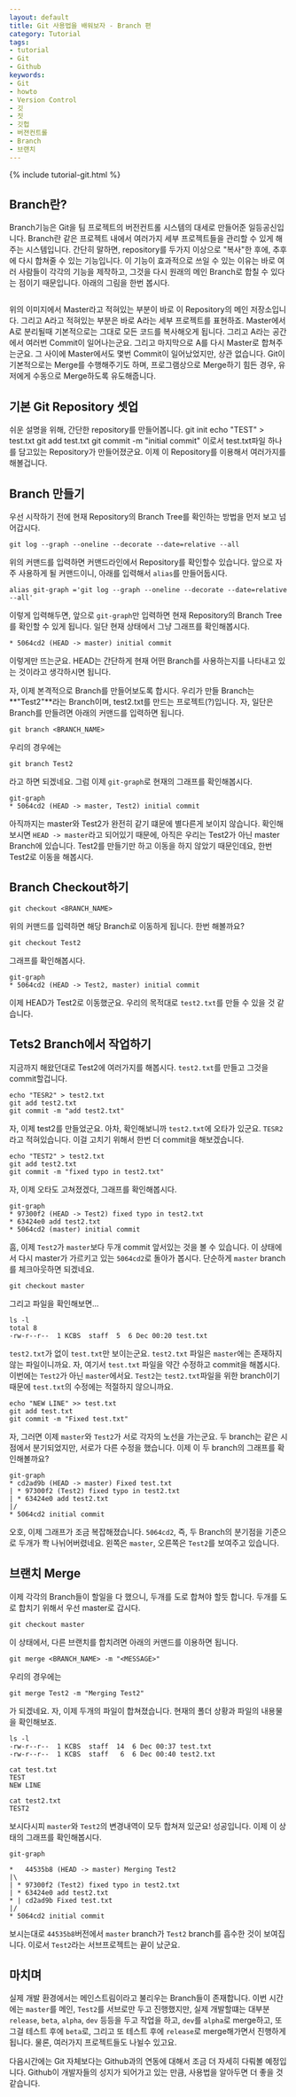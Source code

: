 ```yaml
---
layout: default
title: Git 사용법을 배워보자 - Branch 편
category: Tutorial
tags:
- tutorial
- Git
- Github
keywords:
- Git
- howto
- Version Control
- 깃
- 짓
- 깃헙
- 버젼컨트롤
- Branch
- 브랜치
---
```

{% include tutorial-git.html %}

## Branch란?
Branch기능은 Git을 팀 프로젝트의 버전컨트롤 시스템의 대세로 만들어준 일등공신입니다. Branch란 같은 프로젝트 내에서 여러가지 세부 프로젝트들을 관리할 수 있게 해주는 시스템입니다. 간단히 말하면, repository를 두가지 이상으로 "복사"한 후에, 추후에 다시 합쳐줄 수 있는 기능입니다. 이 기능이 효과적으로 쓰일 수 있는 이유는 바로 여러 사람들이 각각의 기능을 제작하고, 그것을 다시 원래의 메인 Branch로 합칠 수 있다는 점이기 때문입니다. 아래의 그림을 한번 봅시다.

<img src="">

위의 이미지에서 Master라고 적혀있는 부분이 바로 이 Repository의 메인 저장소입니다. 그리고 A라고 적혀있는 부분은 바로 A라는 세부 프로젝트를 표현하죠. Master에서 A로 분리될때 기본적으로는 그대로 모든 코드를 복사해오게 됩니다. 그리고 A라는 공간에서 여러번 Commit이 일어나는군요. 그리고 마지막으로 A를 다시 Master로 합쳐주는군요. 그 사이에 Master에서도 몇번 Commit이 일어났었지만, 상관 없습니다. Git이 기본적으로는 Merge를 수행해주기도 하며, 프로그램상으로 Merge하기 힘든 경우, 유저에게 수동으로 Merge하도록 유도해줍니다.

## 기본 Git Repository 셋업
쉬운 설명을 위해, 간단한 repository를 만들어봅니다.
	git init
	echo "TEST" > test.txt
	git add test.txt
	git commit -m "initial commit"
이로서 test.txt파일 하나를 담고있는 Repository가 만들어졌군요. 이제 이 Repository를 이용해서 여러가지를 해볼겁니다.

## Branch 만들기
우선 시작하기 전에 현재 Repository의 Branch Tree를 확인하는 방법을 먼저 보고 넘어갑시다.

	git log --graph --oneline --decorate --date=relative --all

위의 커맨드를 입력하면 커맨드라인에서 Repository를 확인할수 있습니다. 앞으로 자주 사용하게 될 커맨드이니, 아래를 입력해서 `alias`를 만들어둡시다.
	
	alias git-graph ='git log --graph --oneline --decorate --date=relative --all'

이렇게 입력해두면, 앞으로 `git-graph`만 입력하면 현재 Repository의 Branch Tree를 확인할 수 있게 됩니다. 일단 현재 상태에서 그냥 그래프를 확인해봅시다.

	* 5064cd2 (HEAD -> master) initial commit

이렇게만 뜨는군요. HEAD는 간단하게 현재 어떤 Branch를 사용하는지를 나타내고 있는 것이라고 생각하시면 됩니다. 

자, 이제 본격적으로 Branch를 만들어보도록 합시다. 우리가 만들 Branch는 **"Test2"**라는 Branch이며, test2.txt를 만드는 프로젝트(?)입니다. 자, 일단은 Branch를 만들려면 아래의 커맨드를 입력하면 됩니다.
	
	git branch <BRANCH_NAME>

우리의 경우에는
	
	git branch Test2

라고 하면 되겠네요. 그럼 이제 `git-graph`로 현재의 그래프를 확인해봅시다.

	git-graph
	* 5064cd2 (HEAD -> master, Test2) initial commit

아직까지는 master와 Test2가 완전히 같기 떄문에 별다른게 보이지 않습니다. 확인해보시면 `HEAD -> master`라고 되어있기 때문에, 아직은 우리는 Test2가 아닌 master Branch에 있습니다. Test2를 만들기만 하고 이동을 하지 않았기 때문인데요, 한번 Test2로 이동을 해봅시다.

## Branch Checkout하기

	git checkout <BRANCH_NAME>

위의 커맨드를 입력하면 해당 Branch로 이동하게 됩니다. 한번 해볼까요?

	git checkout Test2

그래프를 확인해봅시다.

	git-graph
	* 5064cd2 (HEAD -> Test2, master) initial commit

이제 HEAD가 Test2로 이동했군요. 우리의 목적대로 `test2.txt`를 만들 수 있을 것 같습니다.

## Tets2 Branch에서 작업하기
지금까지 해왔던대로 Test2에 여러가지를 해봅시다. `test2.txt`를 만들고 그것을 commit할겁니다.

	echo "TESR2" > test2.txt
	git add test2.txt
	git commit -m "add test2.txt"

자, 이제 test2를 만들었군요. 아차, 확인해보니까 `test2.txt`에 오타가 있군요. `TESR2`라고 적혀있습니다. 이걸 고치기 위해서 한번 더 commit을 해보겠습니다.

	echo "TEST2" > test2.txt
	git add test2.txt
	git commit -m "fixed typo in test2.txt"

자, 이제 오타도 고쳐졌겠다, 그래프를 확인해봅시다.
	
	git-graph
	* 97300f2 (HEAD -> Test2) fixed typo in test2.txt
	* 63424e0 add test2.txt
	* 5064cd2 (master) initial commit

흠, 이제 `Test2`가 `master`보다 두개 commit 앞서있는 것을 볼 수 있습니다. 이 상태에서 다시 master가 가르키고 있는 `5064cd2`로 돌아가 봅시다. 단순하게 `master` branch를 체크아웃하면 되겠네요.
	
	git checkout master

그리고 파일을 확인해보면...
	
	ls -l
	total 8
	-rw-r--r--  1 KCBS  staff  5  6 Dec 00:20 test.txt

`test2.txt`가 없이 `test.txt`만 보이는군요. `test2.txt` 파일은 `master`에는 존재하지 않는 파일이니까요. 자, 여기서 `test.txt` 파일을 약간 수정하고 commit을 해봅시다. 이번에는 `Test2`가 아닌 `master`에서요. `Test2`는 `test2.txt`파일을 위한 branch이기 때문에 `test.txt`의 수정에는 적절하지 않으니까요.

	echo "NEW LINE" >> test.txt
	git add test.txt
	git commit -m "Fixed test.txt"

자, 그러면 이제 `master`와 `Test2`가 서로 각자의 노선을 가는군요. 두 branch는 같은 시점에서 분기되었지만, 서로가 다른 수정을 했습니다. 이제 이 두 branch의 그래프를 확인해볼까요?
	
	git-graph
	* cd2ad9b (HEAD -> master) Fixed test.txt
	| * 97300f2 (Test2) fixed typo in test2.txt
	| * 63424e0 add test2.txt
	|/  
	* 5064cd2 initial commit

오호, 이제 그래프가 조금 복잡해졌습니다. `5064cd2`, 즉, 두 Branch의 분기점을 기준으로 두개가 쫙 나뉘어버렸네요. 왼쪽은 `master`, 오른쪽은 `Test2`를 보여주고 있습니다.

## 브랜치 Merge
이제 각각의 Branch들이 할일을 다 했으니, 두개를 도로 합쳐야 할듯 합니다. 두개를 도로 합치기 위해서 우선 master로 갑시다.

	git checkout master

이 상태에서, 다른 브랜치를 합치려면 아래의 커맨드를 이용하면 됩니다.
	
	git merge <BRANCH_NAME> -m "<MESSAGE>"

우리의 경우에는

	git merge Test2 -m "Merging Test2"

가 되겠네요. 자, 이제 두개의 파일이 합쳐졌습니다. 현재의 폴더 상황과 파일의 내용물을 확인해보죠.

	ls -l
	-rw-r--r--  1 KCBS  staff  14  6 Dec 00:37 test.txt
	-rw-r--r--  1 KCBS  staff   6  6 Dec 00:40 test2.txt

	cat test.txt
	TEST
	NEW LINE

	cat test2.txt
	TEST2

보시다시피 `master`와 `Test2`의 변경내역이 모두 합쳐져 있군요! 성공입니다. 이제 이 상태의 그래프를 확인해봅시다.

	git-graph

	*   44535b8 (HEAD -> master) Merging Test2
	|\  
	| * 97300f2 (Test2) fixed typo in test2.txt
	| * 63424e0 add test2.txt
	* | cd2ad9b Fixed test.txt
	|/  
	* 5064cd2 initial commit

보시는대로 `44535b8`버전에서 `master` branch가 `Test2` branch를 흡수한 것이 보여집니다. 이로서 `Test2`라는 서브프로젝트는 끝이 났군요.

## 마치며
실제 개발 환경에서는 메인스트림이라고 불리우는 Branch들이 존재합니다. 이번 시간에는 `master`를 메인, `Test2`를 서브로만 두고 진행했지만, 실제 개발할떄는 대부분 `release`, `beta`, `alpha`, `dev` 등등을 두고 작업을 하고, `dev`를 `alpha`로 merge하고, 또 그걸 테스트 후에 `beta`로, 그리고 또 테스트 후에 `release`로 merge해가면서 진행하게 됩니다. 물론, 여러가지 프로젝트들도 나뉠수 있고요.

다음시간에는 Git 자체보다는 Github과의 연동에 대해서 조금 더 자세히 다뤄볼 예정입니다. Github이 개발자들의 성지가 되어가고 있는 만큼, 사용법을 알아두면 더 좋을 것 같습니다.
